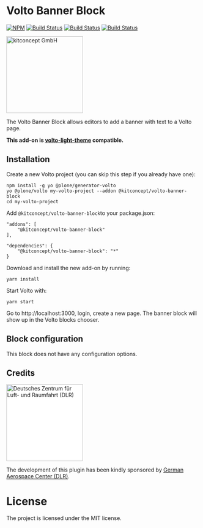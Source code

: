 # Volto Banner Block

[![NPM](https://img.shields.io/npm/v/@kitconcept/volto-banner-block.svg)](https://www.npmjs.com/package/@kitconcept/volto-banner-block)
[![Build Status](https://github.com/kitconcept/volto-banner-block/actions/workflows/code.yml/badge.svg)](https://github.com/kitconcept/volto-banner-block/actions)
[![Build Status](https://github.com/kitconcept/volto-banner-block/actions/workflows/unit.yml/badge.svg)](https://github.com/kitconcept/volto-banner-block/actions)
[![Build Status](https://github.com/kitconcept/volto-banner-block/actions/workflows/acceptance.yml/badge.svg)](https://github.com/kitconcept/volto-banner-block/actions)

<img alt="kitconcept GmbH" width="200px" src="https://kitconcept.com/logo.svg">

The Volto Banner Block allows editors to add a banner with text to a Volto page.

**This add-on is [volto-light-theme](https://github.com/kitconcept/volto-light-theme) compatible.**

## Installation

Create a new Volto project (you can skip this step if you already have one):

```
npm install -g yo @plone/generator-volto
yo @plone/volto my-volto-project --addon @kitconcept/volto-banner-block
cd my-volto-project
```

Add `@kitconcept/volto-banner-block`to your package.json:

```
"addons": [
    "@kitconcept/volto-banner-block"
],

"dependencies": {
    "@kitconcept/volto-banner-block": "*"
}
```

Download and install the new add-on by running:

```
yarn install
```

Start Volto with:

```
yarn start
```

Go to http://localhost:3000, login, create a new page. The banner block will show up in the Volto blocks chooser.

## Block configuration

This block does not have any configuration options.

## Credits

<img alt="Deutsches Zentrum für Luft- und Raumfahrt (DLR)" width="200px" src="https://www.dlr.de/static/media/Logo-de.697a8e1f.svg" style="background-color:white">

The development of this plugin has been kindly sponsored by [German Aerospace Center (DLR)](https://dlr.de/de).

# License

The project is licensed under the MIT license.